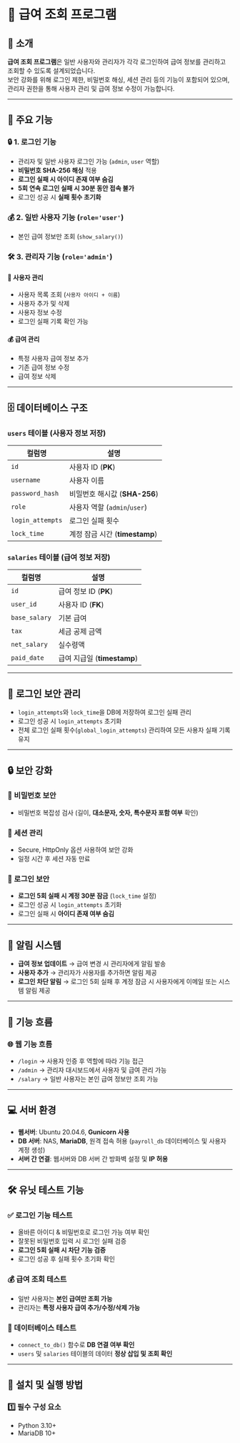 # 📜 급여 조회 프로그램

## 🔑 소개
**급여 조회 프로그램**은 일반 사용자와 관리자가 각각 로그인하여 급여 정보를 관리하고 조회할 수 있도록 설계되었습니다.  
보안 강화를 위해 로그인 제한, 비밀번호 해싱, 세션 관리 등의 기능이 포함되어 있으며, 관리자 권한을 통해 사용자 관리 및 급여 정보 수정이 가능합니다.

---

## 🚀 주요 기능

### 🔒 1. 로그인 기능
- 관리자 및 일반 사용자 로그인 가능 (`admin`, `user` 역할)
- **비밀번호 SHA-256 해싱** 적용
- **로그인 실패 시 아이디 존재 여부 숨김**
- **5회 연속 로그인 실패 시 30분 동안 접속 불가**
- 로그인 성공 시 **실패 횟수 초기화**

### 💰 2. 일반 사용자 기능 (`role='user'`)
- 본인 급여 정보만 조회 (`show_salary()`)

### 🛠 3. 관리자 기능 (`role='admin'`)
#### 👥 사용자 관리
- 사용자 목록 조회 (`사용자 아이디 + 이름`)
- 사용자 추가 및 삭제
- 사용자 정보 수정
- 로그인 실패 기록 확인 가능

#### 💰 급여 관리
- 특정 사용자 급여 정보 추가
- 기존 급여 정보 수정
- 급여 정보 삭제

---

## 🗄️ 데이터베이스 구조

### `users` 테이블 (사용자 정보 저장)
| 컬럼명        | 설명                             |
|-------------|--------------------------------|
| `id`       | 사용자 ID (**PK**)              |
| `username` | 사용자 이름                      |
| `password_hash` | 비밀번호 해시값 (**SHA-256**) |
| `role`     | 사용자 역할 (`admin`/`user`)      |
| `login_attempts` | 로그인 실패 횟수            |
| `lock_time` | 계정 잠금 시간 (**timestamp**)   |

### `salaries` 테이블 (급여 정보 저장)
| 컬럼명       | 설명                         |
|------------|----------------------------|
| `id`       | 급여 정보 ID (**PK**)       |
| `user_id`  | 사용자 ID (**FK**)         |
| `base_salary` | 기본 급여                 |
| `tax`      | 세금 공제 금액              |
| `net_salary` | 실수령액                   |
| `paid_date`  | 급여 지급일 (**timestamp**) |

---

## 🔹 로그인 보안 관리
- `login_attempts`와 `lock_time`을 DB에 저장하여 로그인 실패 관리
- 로그인 성공 시 `login_attempts` 초기화
- 전체 로그인 실패 횟수(`global_login_attempts`) 관리하여 모든 사용자 실패 기록 유지

---

## 🔒 보안 강화
### 🔑 비밀번호 보안
- 비밀번호 복잡성 검사 (길이, **대소문자, 숫자, 특수문자 포함 여부** 확인)

### 🔐 세션 관리
- Secure, HttpOnly 옵션 사용하여 보안 강화
- 일정 시간 후 세션 자동 만료

### 🚨 로그인 보안
- **로그인 5회 실패 시 계정 30분 잠금** (`lock_time` 설정)
- 로그인 성공 시 `login_attempts` 초기화
- 로그인 실패 시 **아이디 존재 여부 숨김**

---

## 📢 알림 시스템
- **급여 정보 업데이트** → 급여 변경 시 관리자에게 알림 발송
- **사용자 추가** → 관리자가 사용자를 추가하면 알림 제공
- **로그인 차단 알림** → 로그인 5회 실패 후 계정 잠금 시 사용자에게 이메일 또는 시스템 알림 제공

---

## 🔄 기능 흐름
### 🌐 웹 기능 흐름
- `/login` → 사용자 인증 후 역할에 따라 기능 접근
- `/admin` → 관리자 대시보드에서 사용자 및 급여 관리 가능
- `/salary` → 일반 사용자는 본인 급여 정보만 조회 가능

---

## 💻 서버 환경
- **웹서버**: Ubuntu 20.04.6, **Gunicorn 사용**
- **DB 서버**: NAS, **MariaDB**, 원격 접속 허용 (`payroll_db` 데이터베이스 및 사용자 계정 생성)
- **서버 간 연결**: 웹서버와 DB 서버 간 방화벽 설정 및 **IP 허용**

---

## 🛠 유닛 테스트 기능
### ✅ 로그인 기능 테스트
- 올바른 아이디 & 비밀번호로 로그인 가능 여부 확인
- 잘못된 비밀번호 입력 시 로그인 실패 검증
- **로그인 5회 실패 시 차단 기능 검증**
- 로그인 성공 후 실패 횟수 초기화 확인

### 💰 급여 조회 테스트
- 일반 사용자는 **본인 급여만 조회 가능**
- 관리자는 **특정 사용자 급여 추가/수정/삭제 가능**

### 📂 데이터베이스 테스트
- `connect_to_db()` 함수로 **DB 연결 여부 확인**
- `users` 및 `salaries` 테이블의 데이터 **정상 삽입 및 조회 확인**

---

## 📝 설치 및 실행 방법

### 1️⃣ **필수 구성 요소**
- Python 3.10+
- MariaDB 10+
